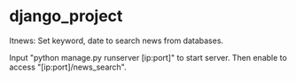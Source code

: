 # django_project

Itnews:
Set keyword, date to search news from databases.

Input "python manage.py runserver [ip:port]" to start server.
Then enable to access "[ip:port]/news_search".
